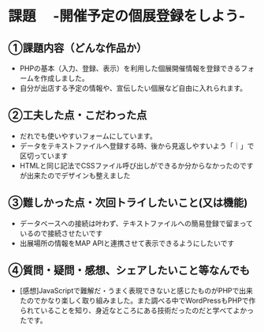 # 課題　 -開催予定の個展登録をしよう-

## ①課題内容（どんな作品か）
- PHPの基本（入力、登録、表示）を利用した個展開催情報を登録できるフォームを作成しました。
- 自分が出店する予定の情報や、宣伝したい個展など自由に入れられます。

## ②工夫した点・こだわった点
- だれでも使いやすいフォームにしています。
- データをテキストファイルへ登録する時、後から見返しやすいよう「｜」で区切っています
- HTMLと同じ記法でCSSファイル呼び出しができるか分からなかったのですが出来たのでデザインも整えました

## ③難しかった点・次回トライしたいこと(又は機能)
- データベースへの接続は叶わず、テキストファイルへの簡易登録で留まっているので接続させたいです
- 出展場所の情報をMAP APIと連携させて表示できるようにしたいです

## ④質問・疑問・感想、シェアしたいこと等なんでも
- [感想]JavaScriptで難解だ・うまく表現できないと感じたものがPHPで出来たのでかなり楽しく取り組みました。また調べる中でWordPressもPHPで作られていることを知り、身近なところにある技術だったのだと学べてよかったです。
